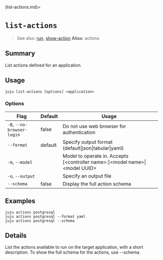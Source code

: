(list-actions.md)=
# `list-actions`
> See also: [run](#run), [show-action](#show-action)
**Alias:** actions

## Summary
List actions defined for an application.

## Usage
```juju list-actions [options] <application>```

### Options
| Flag | Default | Usage |
| --- | --- | --- |
| `-B`, `--no-browser-login` | false | Do not use web browser for authentication |
| `--format` | default | Specify output format (default&#x7c;json&#x7c;tabular&#x7c;yaml) |
| `-m`, `--model` |  | Model to operate in. Accepts [&lt;controller name&gt;:]&lt;model name&gt;&#x7c;&lt;model UUID&gt; |
| `-o`, `--output` |  | Specify an output file |
| `--schema` | false | Display the full action schema |

## Examples

    juju actions postgresql
    juju actions postgresql --format yaml
    juju actions postgresql --schema


## Details

List the actions available to run on the target application, with a short
description.  To show the full schema for the actions, use --schema.